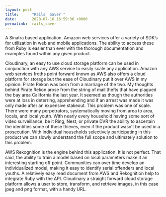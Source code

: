 ```yaml
---
layout: post
title:      "Rails  Saver "
date:       2020-07-16 16:59:36 +0000
permalink:  rails_saver
---
```




A Sinatra based application. Amazon web services offer a variety of SDK’s for utilization in web and mobile applications. The ability to access these from Ruby is easier than ever with the thorough documentation and examples found within any given product.

 Cloudinary, an easy to use cloud storage platform can be used in conjunction with any AWS service to easily scale any application. Amazon web services froths point forward known as AWS also offers a cloud platform for storage but the ease of Cloudinary put it over AWS in my opinion. Pirate Rekon was born from a marriage of the two.
My thoughts behind Pirate Rekon arose from the string of mail thefts that have plagued the bay area California the last year. It seemed as though the authorities were at loss in deterring, apprehending and if an arrest was made it was only made after an expensive stakeout. This problem was one of scale. There were many perpetrators, systematically moving from area to area, locals, and local youth. With nearly every household having some sort of video surveillance, be it Ring, Nest, or private DVR the ability to ascertain the identities some of these thieves, even if the product wasn’t be used in a prosecution. With individual households selectively participating in this product we can slowly understand the full scope and ultimately solution to this problem.

AWS Rekognition is the engine behind this application. It is not perfect. That said, the ability to train a model based on local parameters make it an interesting starting off point. Communities can over time develop an individualized model, making it easy to identify serial offenders and local youths. A relatively easy read document from AWS and Rekognition help to integrate Ruby with the API. Cloudinary a straight forward cloud storage platform allows a user to store, transform, and retrieve images, in this case jpeg and png format, with a handy URL.
